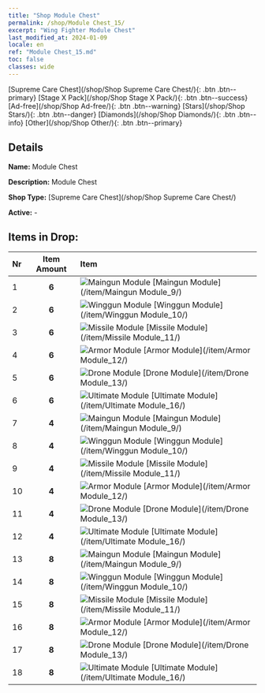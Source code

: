 ```yaml
---
title: "Shop Module Chest"
permalink: /shop/Module Chest_15/
excerpt: "Wing Fighter Module Chest"
last_modified_at: 2024-01-09
locale: en
ref: "Module Chest_15.md"
toc: false
classes: wide
---
```



  [Supreme Care Chest](/shop/Shop Supreme Care Chest/){: .btn .btn--primary}   [Stage X Pack](/shop/Shop Stage X Pack/){: .btn .btn--success}   [Ad-free](/shop/Shop Ad-free/){: .btn .btn--warning}   [Stars](/shop/Shop Stars/){: .btn .btn--danger}   [Diamonds](/shop/Shop Diamonds/){: .btn .btn--info}   [Other](/shop/Shop Other/){: .btn .btn--primary} 

## Details

 **Name:** Module Chest 

 **Description:** Module Chest

 **Shop Type:** [Supreme Care Chest](/shop/Shop Supreme Care Chest/)

 **Active:** - 



## Items in Drop:

  |  Nr | Item Amount  |       Item       |
  |:----|:------------:|:-----------------|
  | 1 | **6**  | ![Maingun Module](/images/item/Maingun_Module_p.png) [Maingun Module](/item/Maingun Module_9/) | 
  | 2 | **6**  | ![Winggun Module](/images/item/Winggun_Module_p.png) [Winggun Module](/item/Winggun Module_10/) | 
  | 3 | **6**  | ![Missile Module](/images/item/Missile_Module_p.png) [Missile Module](/item/Missile Module_11/) | 
  | 4 | **6**  | ![Armor Module](/images/item/Armor_Module_p.png) [Armor Module](/item/Armor Module_12/) | 
  | 5 | **6**  | ![Drone Module](/images/item/Drone_Module_p.png) [Drone Module](/item/Drone Module_13/) | 
  | 6 | **6**  | ![Ultimate Module](/images/item/Ultimate_Module_p.png) [Ultimate Module](/item/Ultimate Module_16/) | 
  | 7 | **4**  | ![Maingun Module](/images/item/Maingun_Module_p.png) [Maingun Module](/item/Maingun Module_9/) | 
  | 8 | **4**  | ![Winggun Module](/images/item/Winggun_Module_p.png) [Winggun Module](/item/Winggun Module_10/) | 
  | 9 | **4**  | ![Missile Module](/images/item/Missile_Module_p.png) [Missile Module](/item/Missile Module_11/) | 
  | 10 | **4**  | ![Armor Module](/images/item/Armor_Module_p.png) [Armor Module](/item/Armor Module_12/) | 
  | 11 | **4**  | ![Drone Module](/images/item/Drone_Module_p.png) [Drone Module](/item/Drone Module_13/) | 
  | 12 | **4**  | ![Ultimate Module](/images/item/Ultimate_Module_p.png) [Ultimate Module](/item/Ultimate Module_16/) | 
  | 13 | **8**  | ![Maingun Module](/images/item/Maingun_Module_p.png) [Maingun Module](/item/Maingun Module_9/) | 
  | 14 | **8**  | ![Winggun Module](/images/item/Winggun_Module_p.png) [Winggun Module](/item/Winggun Module_10/) | 
  | 15 | **8**  | ![Missile Module](/images/item/Missile_Module_p.png) [Missile Module](/item/Missile Module_11/) | 
  | 16 | **8**  | ![Armor Module](/images/item/Armor_Module_p.png) [Armor Module](/item/Armor Module_12/) | 
  | 17 | **8**  | ![Drone Module](/images/item/Drone_Module_p.png) [Drone Module](/item/Drone Module_13/) | 
  | 18 | **8**  | ![Ultimate Module](/images/item/Ultimate_Module_p.png) [Ultimate Module](/item/Ultimate Module_16/) | 


